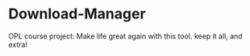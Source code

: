 # Download-Manager
OPL course project: Make life great again with this tool. keep it all, and extra!
